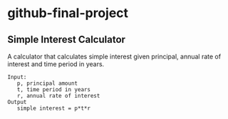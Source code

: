 # github-final-project
## Simple Interest Calculator

A calculator that calculates simple interest given principal, annual rate of interest and time period in years.

```text
Input:
   p, principal amount
   t, time period in years
   r, annual rate of interest
Output
   simple interest = p*t*r
